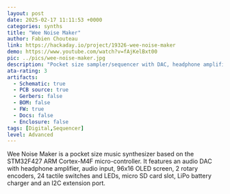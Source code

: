 ```yaml
---
layout: post
date: 2025-02-17 11:11:53 +0000
categories: synths
title: "Wee Noise Maker"
author: Fabien Chouteau
link: https://hackaday.io/project/19326-wee-noise-maker
demo: https://www.youtube.com/watch?v=fAjKelBxt00
pic: ../pics/wee-noise-maker.jpg
description: "Pocket size sampler/sequencer with DAC, headphone amplifier and audio input"
ata-rating: 3
artifacts:
  - Schematic: true
  - PCB source: true
  - Gerbers: false
  - BOM: false
  - FW: true
  - Docs: false
  - Enclosure: false
tags: [Digital,Sequencer]
level: Advanced
---
```


Wee Noise Maker is a pocket size music synthesizer based on the STM32F427 ARM Cortex-M4F micro-controller. It features an audio DAC with headphone amplifier, audio input, 96x16 OLED screen, 2 rotary encoders, 24 tactile switches and LEDs, micro SD card slot, LiPo battery charger and an I2C extension port.